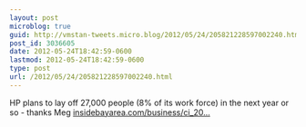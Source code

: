 ```yaml
---
layout: post
microblog: true
guid: http://vmstan-tweets.micro.blog/2012/05/24/205821228597002240.html
post_id: 3036605
date: 2012-05-24T18:42:59-0600
lastmod: 2012-05-24T18:42:59-0600
type: post
url: /2012/05/24/205821228597002240.html
---
```

HP plans to lay off 27,000 people (8% of its work force) in the next year or so - thanks Meg <a href="http://www.insidebayarea.com/business/ci_20692303/hewlett-packard-cut-27000-jobs-hp-earnings-layoffs-sales-profit-drop">insidebayarea.com/business/ci_20…</a>
